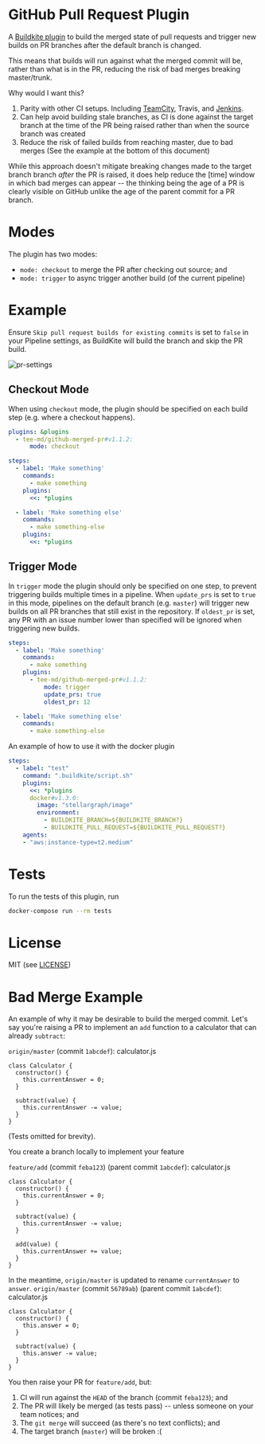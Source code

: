 # GitHub Pull Request Plugin

A [Buildkite plugin](https://buildkite.com/docs/agent/v3/plugins) to build the merged state of pull requests and trigger new builds on PR branches after the default branch is changed.

This means that builds will run against what the merged commit will be, rather than what is in the PR, reducing the risk of bad merges breaking master/trunk.

Why would I want this?
 1. Parity with other CI setups. Including [TeamCity](https://blog.jetbrains.com/teamcity/2013/02/automatically-building-pull-requests-from-github-with-teamcity/), Travis, and [Jenkins](https://wiki.jenkins.io/display/JENKINS/GitHub+pull+request+builder+plugin).
 2. Can help avoid building stale branches, as CI is done against the target branch at the time of the PR being raised rather than when the source branch was created
 3. Reduce the risk of failed builds from reaching master, due to bad merges (See the example at the bottom of this document)

While this approach doesn't mitigate breaking changes made to the target branch branch *after* the PR is raised, it does help reduce the [time] window in which bad merges can appear -- the thinking being the age of a PR is clearly visible on GitHub unlike the age of the parent commit for a PR branch.

# Modes

The plugin has two modes:
  - `mode: checkout` to merge the PR after checking out source; and
  - `mode: trigger` to async trigger another build (of the current pipeline)

# Example

Ensure `Skip pull request builds for existing commits` is set to `false` in your Pipeline settings, as BuildKite will build the branch and skip the PR build.

![pr-settings](./buildkite-pr-settings.png)

## Checkout Mode
When using `checkout` mode, the plugin should be specified on each build step (e.g. where a checkout happens).

```yml
plugins: &plugins
  - tee-md/github-merged-pr#v1.1.2:
      mode: checkout

steps:
  - label: 'Make something'
    commands:
      - make something
    plugins:
      <<: *plugins

  - label: 'Make something else'
    commands:
      - make something-else
    plugins:
      <<: *plugins
```

## Trigger Mode
In `trigger` mode the plugin should only be specified on one step, to prevent triggering builds multiple times in a pipeline.
When `update_prs` is set to `true` in this mode, pipelines on the default branch (e.g. `master`) will trigger new builds on all PR branches that still exist in the repository. If `oldest_pr` is set, any PR with an issue number lower than specified will be ignored when triggering new builds.

```yml
steps:
  - label: 'Make something'
    commands:
      - make something
    plugins:
      - tee-md/github-merged-pr#v1.1.2:
          mode: trigger
          update_prs: true
          oldest_pr: 12

  - label: 'Make something else'
    commands:
      - make something-else
```

An example of how to use it with the docker plugin

```yml
steps:
  - label: "test"
    command: ".buildkite/script.sh"
    plugins:
      <<: *plugins
      docker#v1.3.0:
        image: "stellargraph/image"
        environment:
          - BUILDKITE_BRANCH=${BUILDKITE_BRANCH?}
          - BUILDKITE_PULL_REQUEST=${BUILDKITE_PULL_REQUEST?}
    agents:
    - "aws:instance-type=t2.medium"
```

# Tests

To run the tests of this plugin, run
```sh
docker-compose run --rm tests
```

# License

MIT (see [LICENSE](LICENSE))

# Bad Merge Example

An example of why it may be desirable to build the merged commit. Let's say you're raising a PR to implement an `add` function to a calculator that can already `subtract`:

`origin/master` (commit `1abcdef`): calculator.js
```
class Calculator {
  constructor() {
    this.currentAnswer = 0;
  }

  subtract(value) {
    this.currentAnswer -= value;
  }
}
```

(Tests omitted for brevity).

You create a branch locally to implement your feature

`feature/add` (commit `feba123`) (parent commit `1abcdef`): calculator.js
```
class Calculator {
  constructor() {
    this.currentAnswer = 0;
  }

  subtract(value) {
    this.currentAnswer -= value;
  }

  add(value) {
    this.currentAnswer += value;
  }
}
```

In the meantime, `origin/master` is updated to rename `currentAnswer` to `answer`.
`origin/master` (commit `56789ab`) (parent commit `1abcdef`): calculator.js
```
class Calculator {
  constructor() {
    this.answer = 0;
  }

  subtract(value) {
    this.answer -= value;
  }
}
```

You then raise your PR for `feature/add`, but:
 1. CI will run against the `HEAD` of the branch (commit `feba123`); and
 2. The PR will likely be merged (as tests pass) -- unless someone on your team notices; and
 3. The `git merge` will succeed (as there's no text conflicts); and
 4. The target branch (`master`) will be broken :(
